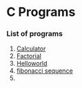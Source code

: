 # C Programs  

### List of programs  
1. [Calculator](./calculator)  
2. [Factorial](./factorial)   
3.   [Helloworld](./helloworld)
4.   [fibonacci sequence](./fibonaccisequence)
5.    
